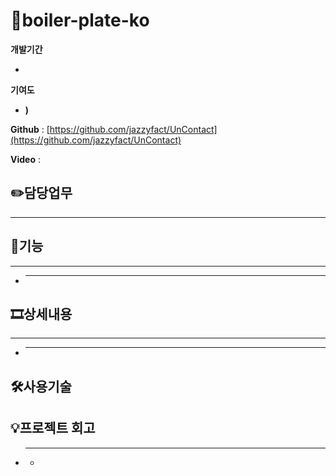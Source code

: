 # 👏boiler-plate-ko



**개발기간** 

-

**기여도**

- **)**



**Github** : [https://github.com/jazzyfact/UnContact](https://github.com/jazzyfact/UnContact)

**Video** : 

## ✏️담당업무

---



## 📱기능

---

- ****
  

## 🎞️상세내용

---

- ****


## 🛠️사용기술





## 💡프로젝트 회고


- ****
    -
